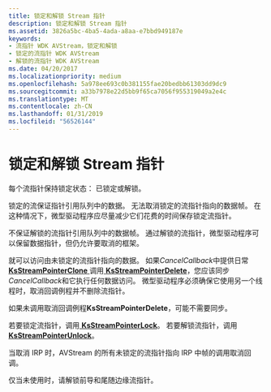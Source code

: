 ```yaml
---
title: 锁定和解锁 Stream 指针
description: 锁定和解锁 Stream 指针
ms.assetid: 3826a5bc-4ba5-4ada-a8aa-e7bbd949187e
keywords:
- 流指针 WDK AVStream，锁定和解锁
- 锁定的流指针 WDK AVStream
- 解锁的流指针 WDK AVStream
ms.date: 04/20/2017
ms.localizationpriority: medium
ms.openlocfilehash: 5a978ee693c0b381155fae20bedbb61303dd9dc9
ms.sourcegitcommit: a33b7978e22d5bb9f65ca7056f955319049a2e4c
ms.translationtype: MT
ms.contentlocale: zh-CN
ms.lasthandoff: 01/31/2019
ms.locfileid: "56526144"
---
```

# <a name="locking-and-unlocking-stream-pointers"></a>锁定和解锁 Stream 指针





每个流指针保持锁定状态： 已锁定或解锁。

锁定的流保证指针引用队列中的数据。 无法取消锁定的流指针指向的数据帧。 在这种情况下，微型驱动程序应尽量减少它们花费的时间保存锁定流指针。

不保证解锁的流指针引用队列中的数据帧。 通过解锁的流指针，微型驱动程序可以保留数据指针，但仍允许要取消的框架。

就可以访问由未锁定的流指针指向的数据。 如果*CancelCallback*中提供日常[ **KsStreamPointerClone** ](https://msdn.microsoft.com/library/windows/hardware/ff567129)调用[ **KsStreamPointerDelete**](https://msdn.microsoft.com/library/windows/hardware/ff567130)，您应该同步*CancelCallback*和它执行任何数据访问。 微型驱动程序必须确保它使用另一个线程时，取消回调例程并不删除流指针。

如果未调用取消回调例程**KsStreamPointerDelete**，可能不需要同步。

若要锁定流指针，调用[ **KsStreamPointerLock**](https://msdn.microsoft.com/library/windows/hardware/ff567134)。 若要解锁流指针，调用[ **KsStreamPointerUnlock**](https://msdn.microsoft.com/library/windows/hardware/ff567137)。

当取消 IRP 时，AVStream 的所有未锁定的流指针指向 IRP 中帧的调用取消回调。

仅当未使用时，请解锁前导和尾随边缘流指针。

 

 




